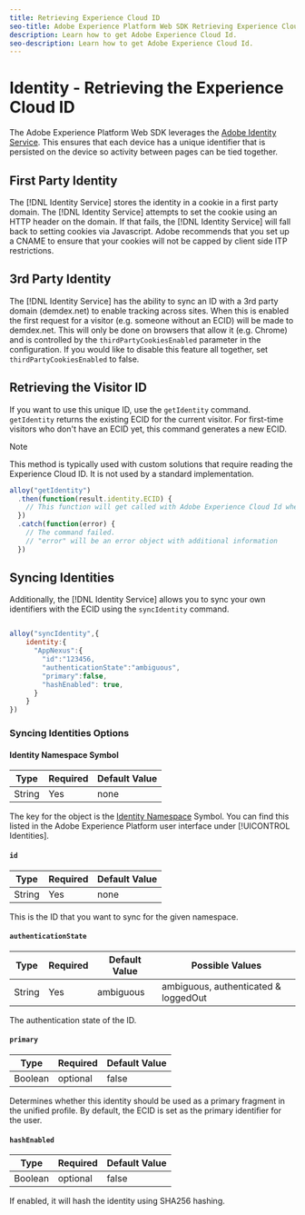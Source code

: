 ```yaml
---
title: Retrieving Experience Cloud ID
seo-title: Adobe Experience Platform Web SDK Retrieving Experience Cloud ID
description: Learn how to get Adobe Experience Cloud Id.
seo-description: Learn how to get Adobe Experience Cloud Id.
---
```


# Identity - Retrieving the Experience Cloud ID

The Adobe Experience Platform Web SDK leverages the [Adobe Identity Service](../../identity-service/ecid.md). This ensures that each device has a unique identifier that is persisted on the device so activity between pages can be tied together.

## First Party Identity

The [!DNL Identity Service] stores the identity in a cookie in a first party domain. The [!DNL Identity Service] attempts to set the cookie using an HTTP header on the domain. If that fails, the [!DNL Identity Service] will fall back to setting cookies via Javascript. Adobe recommends that you set up a CNAME to ensure that your cookies will not be capped by client side ITP restrictions.

## 3rd Party Identity

The [!DNL Identity Service] has the ability to sync an ID with a 3rd party domain (demdex.net) to enable tracking across sites. When this is enabled the first request for a visitor (e.g. someone without an ECID) will be made to demdex.net. This will only be done on browsers that allow it (e.g. Chrome) and is controlled by the `thirdPartyCookiesEnabled` parameter in the configuration. If you would like to disable this feature all together, set `thirdPartyCookiesEnabled` to false.

## Retrieving the Visitor ID

If you want to use this unique ID, use the `getIdentity` command. `getIdentity` returns the existing ECID for the current visitor. For first-time visitors who don't have an ECID yet, this command generates a new ECID.

>[!NOTE]
>
>This method is typically used with custom solutions that require reading the Experience Cloud ID. It is not used by a standard implementation.

```javascript
alloy("getIdentity")
  .then(function(result.identity.ECID) {
    // This function will get called with Adobe Experience Cloud Id when the command promise is resolved
  })
  .catch(function(error) {
    // The command failed.
    // "error" will be an error object with additional information
  })
```

## Syncing Identities

Additionally, the [!DNL Identity Service] allows you to sync your own identifiers with the ECID using the `syncIdentity` command.

```javascript

alloy("syncIdentity",{
    identity:{
      "AppNexus":{
        "id":"123456,
        "authenticationState":"ambiguous",
        "primary":false,
        "hashEnabled": true,
      }
    }
})

```

### Syncing Identities Options

#### Identity Namespace Symbol

| **Type** | **Required** | **Default Value** |
| -------- | ------------ | ----------------- |
| String   | Yes          | none              |

The key for the object is the [Identity Namespace](../../identity-service/namespaces.md) Symbol. You can find this listed in the Adobe Experience Platform user interface under [!UICONTROL Identities].

#### `id`

| **Type** | **Required** | **Default Value** |
| -------- | ------------ | ----------------- |
| String   | Yes          | none              |

This is the ID that you want to sync for the given namespace.

#### `authenticationState`

| **Type** | **Required** | **Default Value** | **Possible Values** |
| -------- | ------------ | ----------------- | ------------------------------------ |
| String   | Yes          | ambiguous         | ambiguous, authenticated & loggedOut |

The authentication state of the ID.

#### `primary`

| **Type** | **Required** | **Default Value** |
| -------- | ------------ | ----------------- |
| Boolean  | optional     | false             |

Determines whether this identity should be used as a primary fragment in the unified profile. By default, the ECID is set as the primary identifier for the user.

#### `hashEnabled`

| **Type** | **Required** | **Default Value** |
| -------- | ------------ | ----------------- |
| Boolean  | optional     | false             |

If enabled, it will hash the identity using SHA256 hashing.
